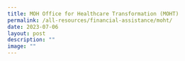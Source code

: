 ```yaml
---
title: MOH Office for Healthcare Transformation (MOHT)
permalink: /all-resources/financial-assistance/moht/
date: 2023-07-06
layout: post
description: ""
image: ""
---
```

